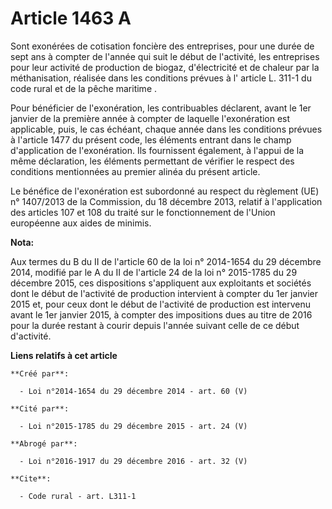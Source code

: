 # Article 1463 A

Sont exonérées de cotisation foncière des entreprises, pour une durée de sept ans à compter de l'année qui suit le début de
l'activité, les entreprises pour leur activité de production de biogaz, d'électricité et de chaleur par la méthanisation,
réalisée dans les conditions prévues à l'
article L. 311-1 du code rural et de la pêche maritime
.

Pour bénéficier de l'exonération, les contribuables déclarent, avant le 1er janvier de la première année à compter de
laquelle l'exonération est applicable, puis, le cas échéant, chaque année dans les conditions prévues à l'article 1477 du
présent code, les éléments entrant dans le champ d'application de l'exonération. Ils fournissent également, à l'appui de la
même déclaration, les éléments permettant de vérifier le respect des conditions mentionnées au premier alinéa du présent
article.

Le bénéfice de l'exonération est subordonné au respect du règlement (UE) n° 1407/2013 de la Commission, du 18 décembre 2013,
relatif à l'application des articles 107 et 108 du traité sur le fonctionnement de l'Union européenne aux aides de minimis.

**Nota:**

Aux termes du B du II de l'article 60 de la loi n° 2014-1654 du 29 décembre 2014, modifié par le A du II de l'article 24 de
la loi n° 2015-1785 du 29 décembre 2015, ces dispositions s'appliquent aux exploitants et sociétés dont le début de
l'activité de production intervient à compter du 1er janvier 2015 et, pour ceux dont le début de l'activité de production est
intervenu avant le 1er janvier 2015, à compter des impositions dues au titre de 2016 pour la durée restant à courir depuis
l'année suivant celle de ce début d'activité.

**Liens relatifs à cet article**

	**Créé par**:

	  - Loi n°2014-1654 du 29 décembre 2014 - art. 60 (V)

	**Cité par**:

	  - Loi n°2015-1785 du 29 décembre 2015 - art. 24 (V)

	**Abrogé par**:

	  - Loi n°2016-1917 du 29 décembre 2016 - art. 32 (V)

	**Cite**:

	  - Code rural - art. L311-1
